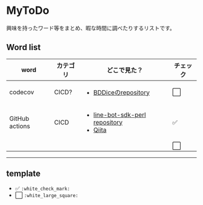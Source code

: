 # MyToDo
興味を持ったワード等をまとめ、暇な時間に調べたりするリストです。

## Word list
|word|カテゴリ|どこで見た？|チェック|
|---|---|---|---|
|codecov|CICD?|<ul><li>[BDDiceのrepository](https://github.com/bcdice/BCDice)</li></ul>|:white_large_square:|
|GitHub actions|CICD|<ul><li>[line-bot-sdk-perl repository](https://github.com/line/line-bot-sdk-perl)</li><li>[Qiita](https://qiita.com/HeRo/items/935d5e268208d411ab5a)</li></ul> |:white_check_mark:|
||||:white_large_square:| 

---
## template
- :white_check_mark: `:white_check_mark:`
- :white_large_square: `:white_large_square:`